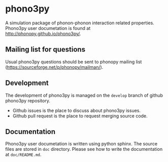 # phono3py
A simulation package of phonon-phonon interaction related properties. Phono3py user documetation is found at http://phonopy.github.io/phono3py/.

## Mailing list for questions

Usual phono3py questions should be sent to phonopy mailing list (https://sourceforge.net/p/phonopy/mailman/).

## Development

The development of phono3py is managed on the `develop` branch of github phono3py repository.

* Github issues is the place to discuss about phono3py issues.
* Github pull request is the place to request merging source code.

## Documentation

Phono3py user documetation is written using python sphinx. The source files are stored in `doc` directory. Please see how to write the documentation at `doc/README.md`.
